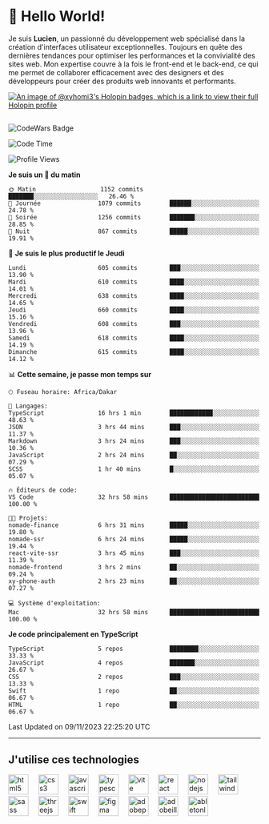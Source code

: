 # 👋 Hello World!

Je suis **Lucien**, un passionné du développement web spécialisé dans la création d'interfaces utilisateur exceptionnelles. Toujours en quête des dernières tendances pour optimiser les performances et la convivialité des sites web. Mon expertise couvre à la fois le front-end et le back-end, ce qui me permet de collaborer efficacement avec des designers et des développeurs pour créer des produits web innovants et performants.

[![An image of @xyhomi3's Holopin badges, which is a link to view their full Holopin profile](https://holopin.me/xyhomi3)](https://holopin.io/@xyhomi3)

##

![CodeWars Badge](https://www.codewars.com/users/xyhomi3/badges/small)

<!--START_SECTION:waka-->
![Code Time](http://img.shields.io/badge/Code%20Time-207%20hrs%2041%20mins-blue)

![Profile Views](http://img.shields.io/badge/Vues%20du%20profil-19-blue)

**Je suis un 🐤 du matin** 

```text
🌞 Matin                  1152 commits        ███████░░░░░░░░░░░░░░░░░░   26.46 % 
🌆 Journée                1079 commits        ██████░░░░░░░░░░░░░░░░░░░   24.78 % 
🌃 Soirée                 1256 commits        ███████░░░░░░░░░░░░░░░░░░   28.85 % 
🌙 Nuit                   867 commits         █████░░░░░░░░░░░░░░░░░░░░   19.91 % 
```
📅 **Je suis le plus productif le Jeudi** 

```text
Lundi                    605 commits         ███░░░░░░░░░░░░░░░░░░░░░░   13.90 % 
Mardi                    610 commits         ████░░░░░░░░░░░░░░░░░░░░░   14.01 % 
Mercredi                 638 commits         ████░░░░░░░░░░░░░░░░░░░░░   14.65 % 
Jeudi                    660 commits         ████░░░░░░░░░░░░░░░░░░░░░   15.16 % 
Vendredi                 608 commits         ███░░░░░░░░░░░░░░░░░░░░░░   13.96 % 
Samedi                   618 commits         ████░░░░░░░░░░░░░░░░░░░░░   14.19 % 
Dimanche                 615 commits         ████░░░░░░░░░░░░░░░░░░░░░   14.12 % 
```


📊 **Cette semaine, je passe mon temps sur** 

```text
🕑︎ Fuseau horaire: Africa/Dakar

💬 Langages: 
TypeScript               16 hrs 1 min        ████████████░░░░░░░░░░░░░   48.63 % 
JSON                     3 hrs 44 mins       ███░░░░░░░░░░░░░░░░░░░░░░   11.37 % 
Markdown                 3 hrs 24 mins       ███░░░░░░░░░░░░░░░░░░░░░░   10.36 % 
JavaScript               2 hrs 24 mins       ██░░░░░░░░░░░░░░░░░░░░░░░   07.29 % 
SCSS                     1 hr 40 mins        █░░░░░░░░░░░░░░░░░░░░░░░░   05.07 % 

🔥 Éditeurs de code: 
VS Code                  32 hrs 58 mins      █████████████████████████   100.00 % 

🐱‍💻 Projets: 
nomade-finance           6 hrs 31 mins       █████░░░░░░░░░░░░░░░░░░░░   19.80 % 
nomade-ssr               6 hrs 24 mins       █████░░░░░░░░░░░░░░░░░░░░   19.44 % 
react-vite-ssr           3 hrs 45 mins       ███░░░░░░░░░░░░░░░░░░░░░░   11.39 % 
nomade-frontend          3 hrs 2 mins        ██░░░░░░░░░░░░░░░░░░░░░░░   09.24 % 
xy-phone-auth            2 hrs 23 mins       ██░░░░░░░░░░░░░░░░░░░░░░░   07.27 % 

💻 Système d'exploitation: 
Mac                      32 hrs 58 mins      █████████████████████████   100.00 % 
```

**Je code principalement en TypeScript** 

```text
TypeScript               5 repos             ████████░░░░░░░░░░░░░░░░░   33.33 % 
JavaScript               4 repos             ███████░░░░░░░░░░░░░░░░░░   26.67 % 
CSS                      2 repos             ███░░░░░░░░░░░░░░░░░░░░░░   13.33 % 
Swift                    1 repo              ██░░░░░░░░░░░░░░░░░░░░░░░   06.67 % 
HTML                     1 repo              ██░░░░░░░░░░░░░░░░░░░░░░░   06.67 % 
```




 Last Updated on 09/11/2023 22:25:20 UTC
<!--END_SECTION:waka-->
---

## J'utilise ces technologies

<div align="left">
  <img src="https://skillicons.dev/icons?i=html" height="40" alt="html5 logo"  />
  <img width="12" />
  <img src="https://skillicons.dev/icons?i=css" height="40" alt="css3 logo"  />
  <img width="12" />
  <img src="https://skillicons.dev/icons?i=js" height="40" alt="javascript logo"  />
  <img width="12" />
  <img src="https://skillicons.dev/icons?i=ts" height="40" alt="typescript logo"  />
  <img width="12" />
  <img src="https://skillicons.dev/icons?i=vite" height="40" alt="vite logo"  />
  <img width="12" />
  <img src="https://skillicons.dev/icons?i=react" height="40" alt="react logo"  />
  <img width="12" />
  <img src="https://cdn.jsdelivr.net/gh/devicons/devicon/icons/nodejs/nodejs-original.svg" height="40" alt="nodejs logo"  />
  <img width="12" />
  <img src="https://skillicons.dev/icons?i=tailwind" height="40" alt="tailwindcss logo"  />
  <img width="12" />
  <img src="https://skillicons.dev/icons?i=sass" height="40" alt="sass logo"  />
  <img width="12" />
  <img src="https://skillicons.dev/icons?i=threejs" height="40" alt="threejs logo"  />
  <img width="12" />
  <img src="https://skillicons.dev/icons?i=swift" height="40" alt="swift logo"  />
  <img width="12" />
  <img src="https://skillicons.dev/icons?i=figma" height="40" alt="figma logo"  />
  <img width="12" />
  <img src="https://skillicons.dev/icons?i=ps" height="40" alt="adobephotoshop logo"  />
  <img width="12" />
  <img src="https://skillicons.dev/icons?i=ai" height="40" alt="adobeillustrator logo"  />
  <img width="12" />
  <img src="https://skillicons.dev/icons?i=ableton" height="40" alt="abletonlive logo"  />
</div>



